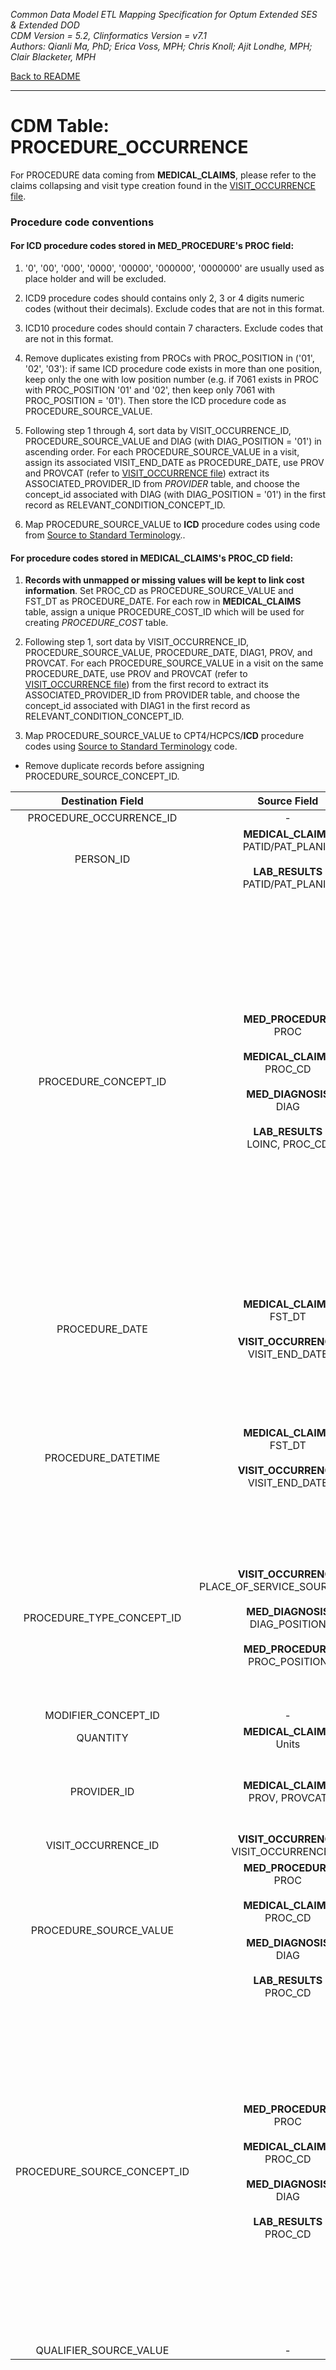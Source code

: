 *Common Data Model ETL Mapping Specification for Optum Extended SES & Extended DOD* 
<br>*CDM Version = 5.2, Clinformatics Version = v7.1*
<br>*Authors: Qianli Ma, PhD; Erica Voss, MPH; Chris Knoll; Ajit Londhe, MPH; Clair Blacketer, MPH*

[Back to README](README.md)

---

# CDM Table: PROCEDURE_OCCURRENCE

For PROCEDURE data coming from **MEDICAL_CLAIMS**, please refer to the claims collapsing and visit type creation found in the [VISIT_OCCURRENCE file](VISIT_OCCURRENCE.md).

### Procedure code conventions


#### For ICD procedure codes stored in **MED_PROCEDURE**'s PROC field:

1.  '0', '00', '000', '0000', '00000', '000000', '0000000' are usually
    used as place holder and will be excluded.

2.  ICD9 procedure codes should contains only 2, 3 or 4 digits numeric
    codes (without their decimals). Exclude codes that are not in
    this format.

3.  ICD10 procedure codes should contain 7 characters. Exclude codes
    that are not in this format.

4.  Remove duplicates existing from PROCs with PROC_POSITION in ('01', '02', '03'): if same ICD
    procedure code exists in more than one position, keep only the one
    with low position number (e.g. if 7061 exists in PROC with PROC_POSITION '01' and '02',
    then keep only 7061 with PROC_POSITION = '01'). Then store the ICD procedure code
    as PROCEDURE_SOURCE_VALUE.

5.  Following step 1 through 4, sort data by VISIT_OCCURRENCE_ID,
    PROCEDURE_SOURCE_VALUE and DIAG (with DIAG_POSITION = '01') in ascending order. For each
    PROCEDURE_SOURCE_VALUE in a visit, assign its associated
    VISIT_END_DATE as PROCEDURE_DATE, use PROV and PROVCAT (refer to [VISIT_OCCURRENCE file](VISIT_OCCURRENCE.md)) extract its
    ASSOCIATED_PROVIDER_ID from *PROVIDER* table, and choose the
    concept_id associated with DIAG (with DIAG_POSITION = '01') in the first record
    as RELEVANT_CONDITION_CONCEPT_ID.

6.  Map PROCEDURE_SOURCE_VALUE to **ICD** procedure codes using code
    from [Source to Standard Terminology](code_snippets.md#source-to-standard-terminology)..

#### For procedure codes stored in **MEDICAL_CLAIMS**'s PROC_CD field:

1.  **Records with unmapped or missing values will be kept to link cost
    information**. Set PROC_CD as PROCEDURE_SOURCE_VALUE and FST_DT
    as PROCEDURE_DATE. For each row in **MEDICAL_CLAIMS** table, assign
    a unique PROCEDURE_COST_ID which will be used for creating
    *PROCEDURE_COST* table.

2.  Following step 1, sort data by VISIT_OCCURRENCE_ID,
    PROCEDURE_SOURCE_VALUE, PROCEDURE_DATE, DIAG1, PROV, and PROVCAT.
    For each PROCEDURE_SOURCE_VALUE in a visit on the same
    PROCEDURE_DATE, use PROV and PROVCAT (refer to [VISIT_OCCURRENCE file](VISIT_OCCURRENCE.md)) from the first
    record to extract its ASSOCIATED_PROVIDER_ID from PROVIDER table,
    and choose the concept_id associated with DIAG1 in the first record
    as RELEVANT_CONDITION_CONCEPT_ID.

3.  Map PROCEDURE_SOURCE_VALUE to CPT4/HCPCS/**ICD** procedure codes
    using [Source to Standard Terminology](code_snippets.md#source-to-standard-terminology) code.

-   Remove duplicate records before assigning PROCEDURE_SOURCE_CONCEPT_ID.


**Destination Field**|**Source Field**|**Applied Rule**|**Comment**
:-----:|:-----:|:-----:|:-----:
PROCEDURE_OCCURRENCE_ID|-|System generated.| 
PERSON_ID|**MEDICAL_CLAIMS**<br/>PATID/PAT_PLANID <br><br> **LAB_RESULTS**<br/>PATID/PAT_PLANID|At the row level we work with PAT_PLANID, but PATID is what is written to the CDM.| 
PROCEDURE_CONCEPT_ID|**MED_PROCEDURE**<br/>PROC<br/><br/>**MEDICAL_CLAIMS**<br/>PROC_CD<br/><br/>**MED_DIAGNOSIS**<br/>DIAG<br/><br/>**LAB_RESULTS**<br/>LOINC, PROC_CD|**MED_DIAGNOSIS** (DIAG)<br> Use [Source to Standard Terminology](code_snippets.md#source-to-standard-terminology) and filter with [Concept Ids from Medical Claims Diagnosis Fields](code_snippets.md#from-medical-claims-diagnosis-fields) <br><br> **MED_PROCEDURE** (PROC), **MEDICAL_CLAIMS** (PROC_CD)<br/>Use [Source to Standard Terminology](code_snippets.md#source-to-standard-terminology) and filter with [Concept Ids from Medical Claims Procedure Fields](code_snippets.md#from-medical-claims-procedure-fields) <br><br> **LAB_RESULTS** (First, look for LOINC_CD. If no map exists, then look for PROC_CD and use PROC_CD logic)<br/> For LOINC_CD:<br/>Use [Source to Standard Terminology](code_snippets.md#source-to-standard-terminology) and filter with [Concept Ids from Lab Results LOINC_CD](code_snippets.md#from-lab-results-loinc_cd)<br><br>**PROC_CD**<br/> Use [Source to Standard Terminology](code_snippets.md#source-to-standard-terminology) and filter with [Concept Ids from Other Procedure Fields](code_snippets.md#from-other-procedure-fields)|
PROCEDURE_DATE|**MEDICAL_CLAIMS**<br/>FST_DT<br/><br/>**VISIT_OCCURRENCE**<br/>VISIT_END_DATE|**MED_PROCEDURE** (PROC)<br/>Use VISIT_END_DATE of the associated VISIT_OCCURRENCE<br/><br/>**MED_DIAGNOSIS** (DIAG), **MEDICAL_CLAIMS** (PROC_CD)<br/>Use FST_DT| 
PROCEDURE_DATETIME|**MEDICAL_CLAIMS**<br/>FST_DT<br/><br/>**VISIT_OCCURRENCE**<br/>VISIT_END_DATE|Set time to 00:00:00<br/><br/>**MED_PROCEDURE** (PROC)<br/>Use VISIT_END_DATE of the associated VISIT_OCCURRENCE<br/><br/>**MED_DIAGNOSIS** (DIAG), **MEDICAL_CLAIMS** (PROC_CD)<br/>Use FST_DT| 
PROCEDURE_TYPE_CONCEPT_ID|**VISIT_OCCURRENCE**<br/>PLACE_OF_SERVICE_SOURCE_VALUE<br/><br/>**MED_DIAGNOSIS**<br/>DIAG_POSITION<br/><br/>**MED_PROCEDURE**<br/>PROC_POSITION|**MED_DIAGNOSIS** (DIAG) Use [Concept Type Ids from Medical Claims Diagnosis Fields](code_snippets.md#from-medical-claims-diagnosis-fields-1) <br><br> **MED_PROCEDURE** (PROC), **MEDICAL_CLAIMS** (PROC_CD) Use [Concept Type Ids from Medical Claims Procedure Fields](code_snippets.md#from-medical-claims-procedure-fields-1) <br><br> **LAB_RESULTS** table: Use [44818702 (Lab Result)](http://www.ohdsi.org/web/atlas/#/concept/44818702) for all rows| 
MODIFIER_CONCEPT_ID|-|0| 
QUANTITY|**MEDICAL_CLAIMS**<br/>Units| | 
PROVIDER_ID|**MEDICAL_CLAIMS**<br/>PROV, PROVCAT|Map PROV and PROVCAT to PROVIDER_SOURCE_VALUE and SPECIALTY_SOURCE_VALUE in Provider table to extract its associated Provider ID| 
VISIT_OCCURRENCE_ID|**VISIT_OCCURRENCE**<br/>VISIT_OCCURRENCE_ID| | 
PROCEDURE_SOURCE_VALUE|**MED_PROCEDURE**<br/>PROC<br/><br/>**MEDICAL_CLAIMS**<br/>PROC_CD<br/><br/>**MED_DIAGNOSIS**<br/>DIAG<br/><br/>**LAB_RESULTS**<br/>PROC_CD|Clean codes using logic above ("Procedure Code Conventions")|
PROCEDURE_SOURCE_CONCEPT_ID|**MED_PROCEDURE**<br/>PROC<br/><br/>**MEDICAL_CLAIMS**<br/>PROC_CD<br/><br/>**MED_DIAGNOSIS**<br/>DIAG<br/><br/>**LAB_RESULTS**<br/>PROC_CD|**MED_PROCEDURE** (PROC), **MEDICAL_CLAIMS** (PROC_CD)<br/>Use [Source to Source (Procedure)](code_snippets.md#source-to-source and filter with [Source Concept Ids from Medical Claims Procedure Fields](code_snippets.md#from-medical-claims-procedure-fields-2) <br/><br/> **MED_DIAGNOSIS** (DIAG)<br/>Use [Source to Source (Condition)](code_snippets.md#source-to-source and filter with [Source Concept Ids from Medical Claims Diagnosis Fields](code_snippets.md#from-medical-claims-diagnosis-fields-2) <br><br> **LAB_RESULTS**<br/>Use [Source to Source (Other)](code_snippets.md#source-to-source and filter with [Source Concept Ids from Other Procedure Fields](code_snippets.md#from-other-procedure-fields-2)| 
QUALIFIER_SOURCE_VALUE|-|NULL| 
